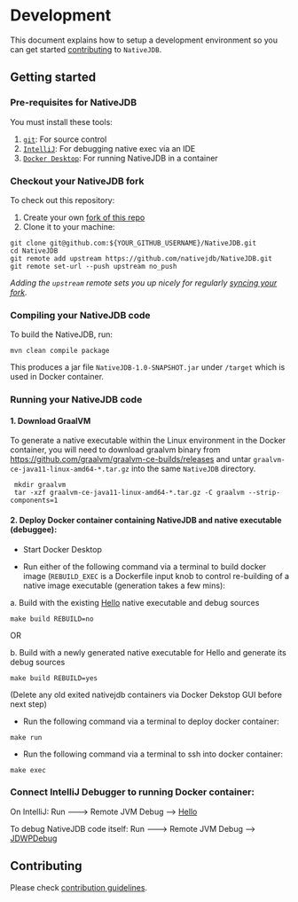 # Development

This document explains how to setup a development environment so you can get started [contributing](./CONTRIBUTING.md) to `NativeJDB`.

## Getting started

### Pre-requisites for NativeJDB

You must install these tools:

1. [`git`](https://help.github.com/articles/set-up-git/): For source control
2. [`IntelliJ`](https://www.jetbrains.com/idea/download/): For debugging native exec via an IDE
3. [`Docker Desktop`](https://www.docker.com/products/docker-desktop): For running NativeJDB in a container

### Checkout your NativeJDB fork

To check out this repository:

1. Create your own [fork of this repo](https://help.github.com/articles/fork-a-repo/)
2. Clone it to your machine:

```shell
git clone git@github.com:${YOUR_GITHUB_USERNAME}/NativeJDB.git
cd NativeJDB
git remote add upstream https://github.com/nativejdb/NativeJDB.git
git remote set-url --push upstream no_push
```

_Adding the `upstream` remote sets you up nicely for regularly
[syncing your fork](https://help.github.com/articles/syncing-a-fork/)._

### Compiling your NativeJDB code

To build the NativeJDB, run:
```
mvn clean compile package
```

This produces a jar file `NativeJDB-1.0-SNAPSHOT.jar` under `/target` which is used in Docker container.

### Running your NativeJDB code

#### 1. Download GraalVM

To generate a native executable within the Linux environment in the Docker container, you will need to download graalvm binary from https://github.com/graalvm/graalvm-ce-builds/releases and untar `graalvm-ce-java11-linux-amd64-*.tar.gz` into the same `NativeJDB` directory.

```
 mkdir graalvm
 tar -xzf graalvm-ce-java11-linux-amd64-*.tar.gz -C graalvm --strip-components=1
```

#### 2. Deploy Docker container containing NativeJDB and native executable (debuggee):

- Start Docker Desktop
  
- Run either of the following command via a terminal to build docker image (`REBUILD_EXEC` is a Dockerfile input knob to control re-building of a native image executable (generation takes a few mins):
  
a. Build with the existing [Hello](./Hello) native executable and debug sources

```
make build REBUILD=no
```

OR

b. Build with a newly generated native executable for Hello and generate its debug sources

```
make build REBUILD=yes
```

(Delete any old exited nativejdb containers via Docker Dekstop GUI before next step)

- Run the following command via a terminal to deploy docker container:

```
make run
```

- Run the following command via a terminal to ssh into docker container:

```
make exec
```

### Connect IntelliJ Debugger to running Docker container:

On IntelliJ: Run ---> Remote JVM Debug --> [Hello](./.run/Hello.run.xml)

To debug NativeJDB code itself: Run ---> Remote JVM Debug --> [JDWPDebug](./.run/JDWPDebug.run.xml)



## Contributing

Please check [contribution guidelines](./CONTRIBUTING.md).
